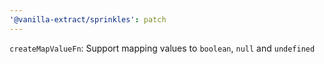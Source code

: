 ```yaml
---
'@vanilla-extract/sprinkles': patch
---
```


`createMapValueFn`: Support mapping values to `boolean`, `null` and `undefined`
